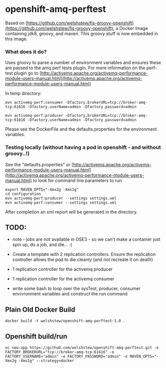 # openshift-amq-perftest

Based on [https://github.com/welshstew/fis-groovy-openshift](https://github.com/welshstew/fis-groovy-openshift), a Docker Image containing jdk8, groovy, and maven.  This groovy stuff is now embedded in this image.

### What does it do?

Uses groovy to parse a number of environment variables and ensures these are passed to the amq perf tests plugin.  For more information on the perf-test plugin go to [http://activemq.apache.org/activemq-performance-module-users-manual.html](http://activemq.apache.org/activemq-performance-module-users-manual.html)

In temp directory:

	mvn activemq-perf:consumer -Dfactory.brokerURL=tcp://broker-amq-tcp:61616 -Dfactory.userName=admin -Dfactory.password=admin

	mvn activemq-perf:producer -Dfactory.brokerURL=tcp://broker-amq-tcp:61616 -Dfactory.userName=admin -Dfactory.password=admin

Please see the DockerFile and the defaults.properties for the environment variables.

### Testing locally (without having a pod in openshift - and without groovy..!)

See the "defaults.properties" or [http://activemq.apache.org/activemq-performance-module-users-manual.html](http://activemq.apache.org/activemq-performance-module-users-manual.html) to look for command line parameters to run

	export MAVEN_OPTS="-Xmx2g -Xms1g"
	cd configuration
	mvn activemq-perf:producer --settings settings.xml 
	mvn activemq-perf:consumer --settings settings.xml 

After completion an xml report will be generated in the directory.

## TODO:

- note - jobs are not available in OSE3 - so we can't make a container just spin up, do a job, and die... :(

- Create a template with 2 replication controllers.  Ensure the replication controller allows the pod to die cleanly (and not recreate it on death)
- 1 replication controller for the activemq producer
- 1 replication controller for the activemq consumer
- write some bash to loop over the sysTest, producer, consumer envivronment variables and construct the run command

## Plain Old Docker Build
	
	docker build -t welshstew/openshift-amq-perftest:1.0 .

## Openshift build/run

	oc new-app https://github.com/welshstew/openshift-amq-perftest.git -e FACTORY_BROKERURL="tcp://broker-amq-tcp:61616" -e FACTORY_USERNAME="admin" -e FACTORY_PASSWORD="admin" -e MAVEN_OPTS="-Xmx2g -Xms1g" --strategy=docker